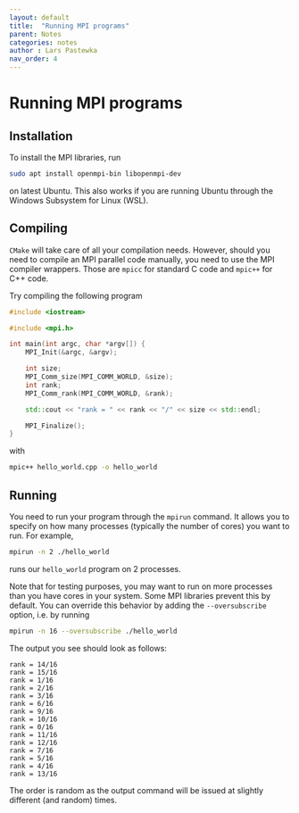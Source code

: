 ```yaml
---
layout: default
title:  "Running MPI programs"
parent: Notes
categories: notes
author : Lars Pastewka
nav_order: 4
---
```


# Running MPI programs

## Installation

To install the MPI libraries, run
```bash
sudo apt install openmpi-bin libopenmpi-dev
```
on latest Ubuntu. This also works if you are running Ubuntu through the Windows Subsystem for Linux (WSL).

## Compiling

`CMake` will take care of all your compilation needs. However, should you need to compile an MPI parallel code manually, you need to use the MPI compiler wrappers. Those are `mpicc` for standard C code and `mpic++` for C++ code.

Try compiling the following program
```c++
#include <iostream>

#include <mpi.h>

int main(int argc, char *argv[]) {
    MPI_Init(&argc, &argv);

    int size;
    MPI_Comm_size(MPI_COMM_WORLD, &size);
    int rank;
    MPI_Comm_rank(MPI_COMM_WORLD, &rank);

    std::cout << "rank = " << rank << "/" << size << std::endl;

    MPI_Finalize();
}
```
with
```bash
mpic++ hello_world.cpp -o hello_world
```

## Running

You need to run your program through the `mpirun` command. It allows you to specify on how many processes (typically the number of cores) you want to run. For example,
```bash
mpirun -n 2 ./hello_world
```
runs our `hello_world` program on 2 processes.

Note that for testing purposes, you may want to run on more processes than you have cores in your system. Some MPI libraries prevent this by default. You can override this behavior by adding the `--oversubscribe` option, i.e. by running
```bash
mpirun -n 16 --oversubscribe ./hello_world
```
The output you see should look as follows:
```
rank = 14/16
rank = 15/16
rank = 1/16
rank = 2/16
rank = 3/16
rank = 6/16
rank = 9/16
rank = 10/16
rank = 0/16
rank = 11/16
rank = 12/16
rank = 7/16
rank = 5/16
rank = 4/16
rank = 13/16
```
The order is random as the output command will be issued at slightly different (and random) times.